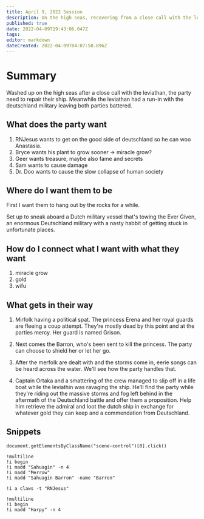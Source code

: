 ```yaml
---
title: April 9, 2022 Session
description: On the high seas, recovering from a close call with the leviathin, the party sets about repairing their ship. But where will this madness lead them?
published: true
date: 2022-04-09T19:43:06.047Z
tags: 
editor: markdown
dateCreated: 2022-04-09T04:07:50.896Z
---
```


# Summary

Washed up on the high seas after a close call with the leviathan, the party need to repair their ship. Meanwhile the leviathan had a run-in with the deutschland military leaving both parties battered.

## What does the party want

1. RNJesus wants to get on the good side of deutschland so he can woo Anastasia. 
2. Bryce wants his plant to grow sooner -> miracle grow?
3. Geer wants treasure, maybe also fame and secrets
4. Sam wants to cause damage
5. Dr. Doo wants to cause the slow collapse of human society

## Where do I want them to be

First I want them to hang out by the rocks for a while.

Set up to sneak aboard a Dutch military vessel that's towing the Ever Given, an enormous Deutschland military with a nasty habbit of getting stuck in unfortunate places.

## How do I connect what I want with what they want

1. miracle grow
2. gold
3. wifu


## What gets in their way

1. Mirfolk having a political spat. The princess Erena and her royal guards are fleeing a coup attempt. They're mostly dead by this point and at the parties mercy. Her guard is named Grison.

2. Next comes the Barron, who's been sent to kill the princess. The party can choose to shield her or let her go.

3. After the merfolk are dealt with and the storms come in, eerie songs can be heard across the water. We'll see how the party handles that.

2. Captain Ortaka and a smattering of the crew managed to slip off in a life boat while the leviathin was ravaging the ship. He'll find the party while they're riding out the massive storms and fog left behind in the aftermath of the Deutschland battle and offer them a proposition. Help him retrieve the admiral and loot the dutch ship in exchange for whatever gold they can keep and a commendation from Deutschland.

## Snippets

`document.getElementsByClassName("scene-control")[0].click()`

```
!multiline
!i begin
!i madd "Sahuagin" -n 4
!i madd "Merrow"
!i madd "Sahuagin Barron" -name "Barron"
```

```
!i a claws -t "RNJesus"
```

```
!multiline
!i begin
!i madd "Harpy" -n 4
```

